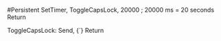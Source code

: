 #Persistent
SetTimer, ToggleCapsLock, 20000  ; 20000 ms = 20 seconds
Return

ToggleCapsLock:
Send, {`}
Return
